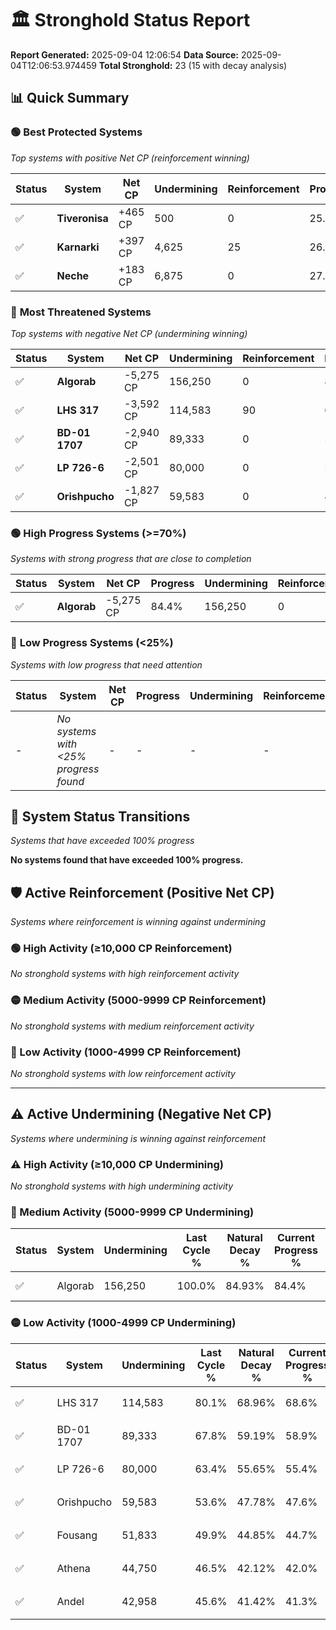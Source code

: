 # 🏛️ Stronghold Status Report

**Report Generated:** 2025-09-04 12:06:54
**Data Source:** 2025-09-04T12:06:53.974459
**Total Stronghold:** 23 (15 with decay analysis)

## 📊 Quick Summary

### 🟢 **Best Protected Systems**
*Top systems with positive Net CP (reinforcement winning)*

| Status | System | Net CP | Undermining | Reinforcement | Progress |
|--------|--------|--------|-------------|---------------|----------|
| ✅ | **Tiveronisa** | +465 CP | 500 | 0 | 25.2% |
| ✅ | **Karnarki** | +397 CP | 4,625 | 25 | 26.8% |
| ✅ | **Neche** | +183 CP | 6,875 | 0 | 27.6% |

### 🔴 **Most Threatened Systems**
*Top systems with negative Net CP (undermining winning)*

| Status | System | Net CP | Undermining | Reinforcement | Progress |
|--------|--------|--------|-------------|---------------|----------|
| ✅ | **Algorab** | -5,275 CP | 156,250 | 0 | 84.4% |
| ✅ | **LHS 317** | -3,592 CP | 114,583 | 90 | 68.6% |
| ✅ | **BD-01 1707** | -2,940 CP | 89,333 | 0 | 58.9% |
| ✅ | **LP 726-6** | -2,501 CP | 80,000 | 0 | 55.4% |
| ✅ | **Orishpucho** | -1,827 CP | 59,583 | 0 | 47.6% |

### 🟢 **High Progress Systems (>=70%)**
*Systems with strong progress that are close to completion*

| Status | System | Net CP | Progress | Undermining | Reinforcement |
|--------|--------|--------|----------|-------------|---------------|
| ✅ | **Algorab** | -5,275 CP | 84.4% | 156,250 | 0 |

### 🔴 **Low Progress Systems (<25%)**
*Systems with low progress that need attention*

| Status | System | Net CP | Progress | Undermining | Reinforcement |
|--------|--------|--------|----------|-------------|---------------|
| - | *No systems with <25% progress found* | - | - | - | - |
## 🔄 System Status Transitions
*Systems that have exceeded 100% progress*

**No systems found that have exceeded 100% progress.**

## 🛡️ Active Reinforcement (Positive Net CP)
*Systems where reinforcement is winning against undermining*

### 🟢 High Activity (≥10,000 CP Reinforcement)

*No stronghold systems with high reinforcement activity*

### 🟡 Medium Activity (5000-9999 CP Reinforcement)

*No stronghold systems with medium reinforcement activity*

### 🔴 Low Activity (1000-4999 CP Reinforcement)

*No stronghold systems with low reinforcement activity*


---

## ⚠️ Active Undermining (Negative Net CP)
*Systems where undermining is winning against reinforcement*

### ⚠️ High Activity (≥10,000 CP Undermining)

*No stronghold systems with high undermining activity*

### 🔶 Medium Activity (5000-9999 CP Undermining)

| Status | System | Undermining | Last Cycle % | Natural Decay % | Current Progress % | Reinforcement | Current CP | Net CP | Activity |
|--------|--------|-------------|--------------|-----------------|-------------------|---------------|------------|--------|----------|
| ✅ | Algorab | 156,250 | 100.0% | 84.93% | 84.4% | 0 | 844,000 | -5,275 | 🔶 Medium Undermining |

### 🟡 Low Activity (1000-4999 CP Undermining)

| Status | System | Undermining | Last Cycle % | Natural Decay % | Current Progress % | Reinforcement | Current CP | Net CP | Activity |
|--------|--------|-------------|--------------|-----------------|-------------------|---------------|------------|--------|----------|
| ✅ | LHS 317 | 114,583 | 80.1% | 68.96% | 68.6% | 90 | 686,000 | -3,592 | 🟡 Low Undermining |
| ✅ | BD-01 1707 | 89,333 | 67.8% | 59.19% | 58.9% | 0 | 589,000 | -2,940 | 🟡 Low Undermining |
| ✅ | LP 726-6 | 80,000 | 63.4% | 55.65% | 55.4% | 0 | 553,999 | -2,501 | 🟡 Low Undermining |
| ✅ | Orishpucho | 59,583 | 53.6% | 47.78% | 47.6% | 0 | 476,000 | -1,827 | 🟡 Low Undermining |
| ✅ | Fousang | 51,833 | 49.9% | 44.85% | 44.7% | 0 | 447,000 | -1,450 | 🟡 Low Undermining |
| ✅ | Athena | 44,750 | 46.5% | 42.12% | 42.0% | 0 | 420,000 | -1,205 | 🟡 Low Undermining |
| ✅ | Andel | 42,958 | 45.6% | 41.42% | 41.3% | 0 | 413,000 | -1,177 | 🟡 Low Undermining |
